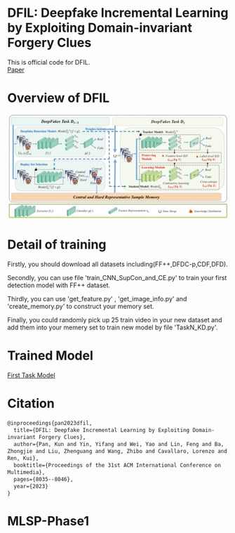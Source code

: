 # DFIL: Deepfake Incremental Learning by Exploiting Domain-invariant Forgery Clues
This is official code for DFIL.<br>
[Paper](https://arxiv.org/pdf/2309.09526.pdf)

# Overview of DFIL
![](https://github.com/DeepFakeIL/DFIL/blob/main/DFIL/img/overview.png)

# Detail of training
Firstly, you should download all datasets including(FF++,DFDC-p,CDF,DFD).<br>

Secondly, you can use file 'train_CNN_SupCon_and_CE.py' to train your first detection model with FF++ dataset.<br>

Thirdly, you can use 'get_feature.py' , 'get_image_info.py' and 'create_memory.py' to construct your memory set.<br>

Finally, you could randomly pick up 25 train video in your new dataset and add them into your memery set to train new model by file 'TaskN_KD.py'.<br>

# Trained Model
[First Task Model](https://drive.google.com/file/d/1tQls-XQsjDTEKMYrzC9mHJGAemQw9eOa/view?usp=drive_link)

# Citation
```
@inproceedings{pan2023dfil,
  title={DFIL: Deepfake Incremental Learning by Exploiting Domain-invariant Forgery Clues},
  author={Pan, Kun and Yin, Yifang and Wei, Yao and Lin, Feng and Ba, Zhongjie and Liu, Zhenguang and Wang, Zhibo and Cavallaro, Lorenzo and Ren, Kui},
  booktitle={Proceedings of the 31st ACM International Conference on Multimedia},
  pages={8035--8046},
  year={2023}
}
```
# MLSP-Phase1
